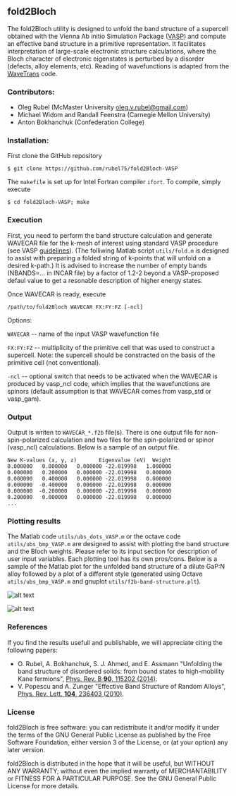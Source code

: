 ## fold2Bloch

The fold2Bloch utility is designed to unfold the band structure of a supercell obtained with the Vienna Ab initio Simulation Package ([VASP](https://www.vasp.at)) and compute an effective band structure in a primitive representation. It facilitates interpretation of large-scale electronic structure calculations, where the Bloch character of electronic eigenstates is perturbed by a disorder (defects, alloy elements, etc). Reading of wavefunctions is adapted from the [WaveTrans](http://www.andrew.cmu.edu/user/feenstra/wavetrans) code.

### Contributors:
* Oleg Rubel (McMaster University <oleg.v.rubel@gmail.com>)
* Michael Widom and Randall Feenstra (Carnegie Mellon University)
* Anton Bokhanchuk (Confederation College)

### Installation:
First clone the GitHub repository

`$ git clone https://github.com/rubel75/fold2Bloch-VASP`

The `makefile` is set up for Intel Fortran compiler `ifort`. To compile, simply execute

`$ cd fold2Bloch-VASP; make`

### Execution
First, you need to perform the band structure calculation and generate WAVECAR file for the k-mesh of interest using standard VASP procedure (see VASP [guidelines](https://cms.mpi.univie.ac.at/wiki/index.php/Si_bandstructure)). (The folliwing Matlab script `utils/fold.m` is designed to assist with preparing a folded string of k-points that will unfold on a desired k-path.) It is advised to increase the number of empty bands (NBANDS=... in INCAR file) by a factor of 1.2-2 beyond a VASP-proposed defaul value to get a resonable description of higher energy states.

Once WAVECAR is ready, execute

`/path/to/fold2Bloch WAVECAR FX:FY:FZ [-ncl]`

Options:

  `WAVECAR` -- name of the input VASP wavefunction file

  `FX:FY:FZ` -- multiplicity of the primitive cell that was used to construct a supercell. Note: the supercell should be constracted on the basis of the primitive cell (not conventional).

  `-ncl` -- optional switch that needs to be activated when the WAVECAR is produced by vasp_ncl code, which implies that the wavefunctions are spinors (default assumption is that WAVECAR comes from vasp_std or vasp_gam).

### Output
Output is writen to `WAVECAR_*.f2b` file(s). There is one output file for non-spin-polarized calculation and two files for the spin-polarized or spinor (vasp_ncl) calculations. Below is a sample of an output file.

    New K-values (x, y, z)       Eigenvalue (eV)  Weight
    0.000000   0.000000   0.000000 -22.019998   1.000000
    0.000000   0.200000   0.000000 -22.019998   0.000000
    0.000000   0.400000   0.000000 -22.019998   0.000000
    0.000000  -0.400000   0.000000 -22.019998   0.000000
    0.000000  -0.200000   0.000000 -22.019998   0.000000
    0.200000   0.000000   0.000000 -22.019998   0.000000
    ...

### Plotting results
The Matlab code `utils/ubs_dots_VASP.m` or the octave code `utils/ubs_bmp_VASP.m` are designed to assist with plotting the band structure and the Bloch weights. Please refer to its input section for description of user input variables. Each plotting tool has its own pros/cons. Below is a sample of the Matlab plot for the unfolded band structure of a dilute GaP:N alloy followed by a plot of a different style (generated using Octave `utils/ubs_bmp_VASP.m` and gnuplot `utils/f2b-band-structure.plt`).

![alt text](https://github.com/rubel75/fold2Bloch-VASP/blob/master/graphics/GaP%2BN.png)

![alt text](https://github.com/rubel75/fold2Bloch-VASP/blob/master/graphics/perovskite.png)


### References
If you find the results usefull and publishable, we will appreciate citing the following papers:
* O. Rubel, A. Bokhanchuk, S. J. Ahmed, and E. Assmann "Unfolding the band structure of disordered solids: from bound states to high-mobility Kane fermions", [Phys. Rev. B **90**, 115202 (2014)](http://olegrubel.mcmaster.ca/publications/2014/Rubel_PRB_90_115202.pdf).
* V. Popescu and A. Zunger "Effective Band Structure of Random Alloys", [Phys. Rev. Lett. **104**, 236403 (2010)](https://journals.aps.org/prl/abstract/10.1103/PhysRevLett.104.236403).

### License

fold2Bloch is free  software: you can redistribute  it and/or modify
it under the  terms of the GNU General Public  License as published by
the Free Software Foundation, either version  3 of the License, or (at
your option) any later version.

fold2Bloch is  distributed in the hope  that it will be useful, but
WITHOUT   ANY  WARRANTY;   without  even   the  implied   warranty  of
MERCHANTABILITY  or FITNESS  FOR A  PARTICULAR PURPOSE.   See  the GNU
General Public License for more details.
